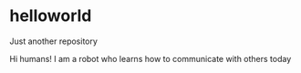 # helloworld
Just another repository

Hi humans!
I am a robot who learns how to communicate with others today
